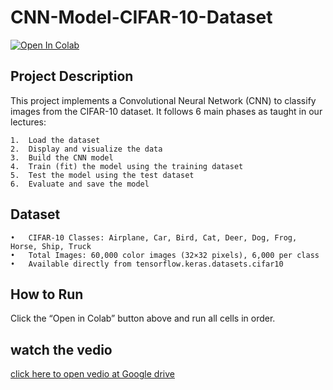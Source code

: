 # CNN-Model-CIFAR-10-Dataset

[![Open In Colab](https://colab.research.google.com/assets/colab-badge.svg)](https://colab.research.google.com/drive/1je2BLAHlnh1_DZT7iVBuyKj7yUkBBDQK#scrollTo=pEN6FqI-i2XV)

## Project Description

This project implements a Convolutional Neural Network (CNN) to classify images from the CIFAR-10 dataset.
It follows 6 main phases as taught in our lectures:

	1.	Load the dataset
	2.	Display and visualize the data
	3.	Build the CNN model
	4.	Train (fit) the model using the training dataset
	5.	Test the model using the test dataset
	6.	Evaluate and save the model

## Dataset
	•	CIFAR-10 Classes: Airplane, Car, Bird, Cat, Deer, Dog, Frog, Horse, Ship, Truck
	•	Total Images: 60,000 color images (32×32 pixels), 6,000 per class
	•	Available directly from tensorflow.keras.datasets.cifar10

## How to Run

Click the “Open in Colab” button above and run all cells in order.


## watch the vedio
[click here to open vedio at Google drive](https://drive.google.com/file/d/1HUAJv8oRqM7lAA4T08uiSargkRS04iXS/view?usp=sharing)
